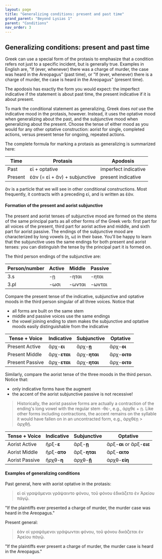 ```yaml
---
layout: page
title: "Generalizing conditions: present and past time"
grand_parent: "Beyond Lysias 1"
parent: "Conditions"
nav_order: 3
---
```



## Generalizing conditions: present and past time

Greek can use a special form of the protasis to emphasize that a condition refers not just to a specific incident, but is generally true. Examples in English are, "If (ever, whenever) there was a charge of murder, the case was heard in the Areopagus" (past time), or "If (ever, whenever) there is a charge of murder, the case is heard in the Areopagus" (present time).

The apodosis has exactly the form you would expect:  the imperfect indicative if the statement is about past time, the present indicative if it is about present.

To mark the conditional statement as generalizing, Greek does *not* use the indicative mood in the protasis, however. Instead, it uses the optative mood when generalizing about the past, and the subjunctive mood when generalizing about the present.  Choose the tense of either mood as you would for any other optative construction:  aorist for single, completed actions, versus present tense for ongoing, repeated actions.

The complete formula for marking a protasis as generalizing is summarized here:


| Time | Protasis | Apodosis |
| --- | --- | --- |
| Past | εἰ + optative | imperfect indicative |
| Present | ἐάν (= εἰ + ἄν)  + subjunctive | present indicative |

ἄν is a particle that we will see in other conditional constructions. Most frequently, it contracts with a preceding εἰ, and is written as ἐάν.


#### Formation of the present and aorist subjunctive

The present and aorist tenses of subjunctive mood are formed on the stems of the same principal parts as all other forms of the Greek verb: first part for all voices of the present, third part for aorist active and middle, and sixth part for aorist passive.  The endings of the subjunctive mood are characterized by long vowels (η, ω) in their base.  You'll be happy to learn that the subjunctive uses the same endings for both present and aorist tenses:  you can distinguish the tense by the principal part it is formed on.

The third person endings of the subjunctive are:

| Person/number | Active | Middle | Passive |
| --- | --- | --- | --- |
| 3.s | -ῃ | -ηται | -ηται |
| 3.pl | -ωσι | -ωνται | -ωνται |



Compare the  present tense of the indicative, subjunctive and optative moods in the third person singular of all three voices.  Notice that 

- all forms are built on the same stem
- middle and passive voices use the same endings
- the vowel joining ending to stem makes the subjunctive and optative moods easily distinguishable from the indicative



| Tense + Voice | Indicative | Subjunctive | Optative |
| --- | --- | --- | --- | 
| Present Active | ἄρχ-**ει** | ἄρχ-**ῃ** | ἄρχ-**οι** |
| Present Middle | ἄρχ-**εται** | ἄρχ-**ηται** | ἄρχ-**οιτο** | 
| Present Passive | ἄρχ-**εται** | ἄρχ-**ηται** | ἄρχ-**οιτο** | 


Similarly, compare the aorist tense of the three moods in the third person.  Notice that:





- only indicative forms have the augment
- the accent of the aorist subjunctive passive is not recessive!

> Historically, the aorist passive forms are actually a contraction of the ending's long vowel with the regular stem -θε-, e.g., ἀρχθε + ῃ.  Like other forms including contractions, the accent remains on the syllable it would have fallen on in an uncontracted form, e.g., ἀρχθέῃ > ἀρχθῇ.



| Tense + Voice | Indicative | Subjunctive | Optative |
| --- | --- | --- | --- | 
| Aorist Active | ἤρξ-**ε**  | ἄρξ-**ῃ** | ἄρξ-**αι** or ἄρξ-**ειε** |
| Aorist Middle | ἤρξ-**ατο** | ἄρξ-**ηται** | ἄρξ-**αιτο** | 
| Aorist Passive | ἤρχθ-**η** | ἀρχθ-**ῇ**| ἀρχθ-**είη** | 








#### Examples of generalizing conditions



Past general, here with aorist optative in the protasis:

> εἰ οἱ γραψάμενοι γράψαιντο φόνου, τοῦ φόνου ἐδικάζετο ἐν Ἀρείου πάγῷ.

"If the plaintiffs ever presented a charge of murder, the murder case was heard in the Areopagus."


Present general:

> ἐὰν οἱ γραψάμενοι γράψωνται φόνου, τοῦ φόνου δικάζεται  ἐν Ἀρείου πάγῷ.

"If the plaintiffs ever present a charge of murder, the murder case is heard in the Areopagus."





